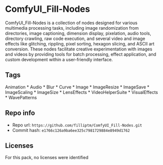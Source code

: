 # ComfyUI_Fill-Nodes
ComfyUI_Fill-Nodes is a collection of nodes designed for various multimedia processing tasks, including image randomization from directories, image captioning, dimension display, pixelation, audio tools, directory crawling, raw code execution, and several video and image effects like glitching, rippling, pixel sorting, hexagon slicing, and ASCII art conversion. These nodes facilitate creative experimentation with images and videos by providing tools for batch processing, effect application, and custom development within a user-friendly interface.

## Tags
Animation * Audio * Blur * Curve * Image * ImageResize * ImageSave * ImageScaling * ImageSize * LensEffects * VideoHelperSuite * VisualEffects * WavePatterns

## Repo info
- Repo url: `https://github.com/filliptm/ComfyUI_Fill-Nodes.git`
- Commit hash: `e1766c126a9ba6ee325c7981729884e8949d1762`

## Licenses
For this pack, no licenses were identified